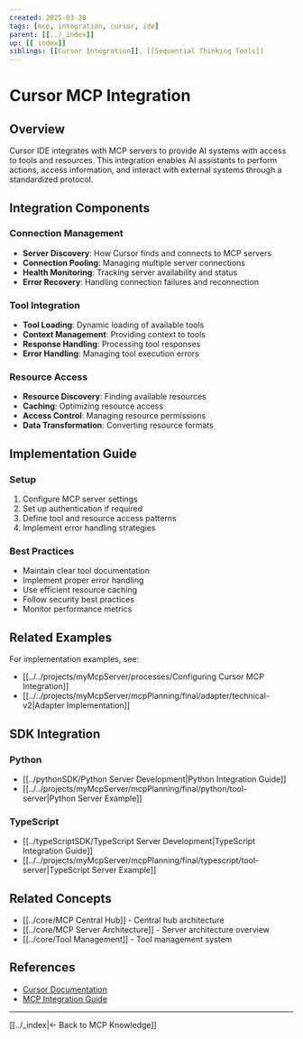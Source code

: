 ```yaml
---
created: 2025-03-30
tags: [mcp, integration, cursor, ide]
parent: [[../_index]]
up: [[_index]]
siblings: [[Cursor Integration]], [[Sequential Thinking Tools]]
---
```


# Cursor MCP Integration

## Overview

Cursor IDE integrates with MCP servers to provide AI systems with access to tools and resources. This integration enables AI assistants to perform actions, access information, and interact with external systems through a standardized protocol.

## Integration Components

### Connection Management

- **Server Discovery**: How Cursor finds and connects to MCP servers
- **Connection Pooling**: Managing multiple server connections
- **Health Monitoring**: Tracking server availability and status
- **Error Recovery**: Handling connection failures and reconnection

### Tool Integration

- **Tool Loading**: Dynamic loading of available tools
- **Context Management**: Providing context to tools
- **Response Handling**: Processing tool responses
- **Error Handling**: Managing tool execution errors

### Resource Access

- **Resource Discovery**: Finding available resources
- **Caching**: Optimizing resource access
- **Access Control**: Managing resource permissions
- **Data Transformation**: Converting resource formats

## Implementation Guide

### Setup

1. Configure MCP server settings
2. Set up authentication if required
3. Define tool and resource access patterns
4. Implement error handling strategies

### Best Practices

- Maintain clear tool documentation
- Implement proper error handling
- Use efficient resource caching
- Follow security best practices
- Monitor performance metrics

## Related Examples

For implementation examples, see:

- [[../../projects/myMcpServer/processes/Configuring Cursor MCP Integration]]
- [[../../projects/myMcpServer/mcpPlanning/final/adapter/technical-v2|Adapter Implementation]]

## SDK Integration

### Python

- [[../pythonSDK/Python Server Development|Python Integration Guide]]
- [[../../projects/myMcpServer/mcpPlanning/final/python/tool-server|Python Server Example]]

### TypeScript

- [[../typeScriptSDK/TypeScript Server Development|TypeScript Integration Guide]]
- [[../../projects/myMcpServer/mcpPlanning/final/typescript/tool-server|TypeScript Server Example]]

## Related Concepts

- [[../core/MCP Central Hub]] - Central hub architecture
- [[../core/MCP Server Architecture]] - Server architecture overview
- [[../core/Tool Management]] - Tool management system

## References

- [Cursor Documentation](https://cursor.sh/docs/mcp)
- [MCP Integration Guide](https://modelcontextprotocol.io/integration)

---

[[../_index|← Back to MCP Knowledge]]
